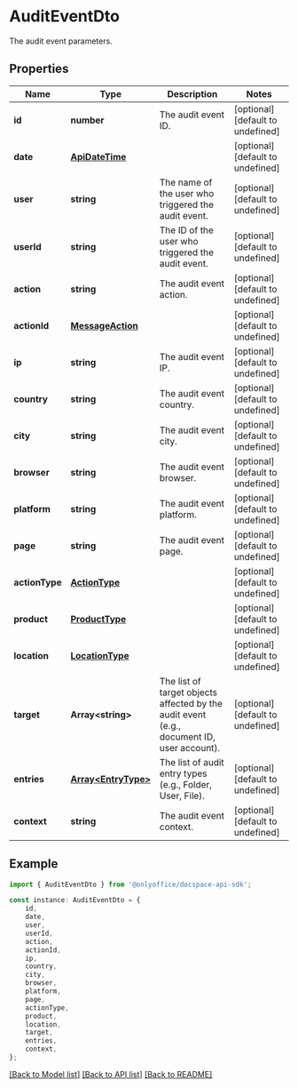 # AuditEventDto

The audit event parameters.

## Properties

Name | Type | Description | Notes
------------ | ------------- | ------------- | -------------
**id** | **number** | The audit event ID. | [optional] [default to undefined]
**date** | [**ApiDateTime**](ApiDateTime.md) |  | [optional] [default to undefined]
**user** | **string** | The name of the user who triggered the audit event. | [optional] [default to undefined]
**userId** | **string** | The ID of the user who triggered the audit event. | [optional] [default to undefined]
**action** | **string** | The audit event action. | [optional] [default to undefined]
**actionId** | [**MessageAction**](MessageAction.md) |  | [optional] [default to undefined]
**ip** | **string** | The audit event IP. | [optional] [default to undefined]
**country** | **string** | The audit event country. | [optional] [default to undefined]
**city** | **string** | The audit event city. | [optional] [default to undefined]
**browser** | **string** | The audit event browser. | [optional] [default to undefined]
**platform** | **string** | The audit event platform. | [optional] [default to undefined]
**page** | **string** | The audit event page. | [optional] [default to undefined]
**actionType** | [**ActionType**](ActionType.md) |  | [optional] [default to undefined]
**product** | [**ProductType**](ProductType.md) |  | [optional] [default to undefined]
**location** | [**LocationType**](LocationType.md) |  | [optional] [default to undefined]
**target** | **Array&lt;string&gt;** | The list of target objects affected by the audit event (e.g., document ID, user account). | [optional] [default to undefined]
**entries** | [**Array&lt;EntryType&gt;**](EntryType.md) | The list of audit entry types (e.g., Folder, User, File). | [optional] [default to undefined]
**context** | **string** | The audit event context. | [optional] [default to undefined]

## Example

```typescript
import { AuditEventDto } from '@onlyoffice/docspace-api-sdk';

const instance: AuditEventDto = {
    id,
    date,
    user,
    userId,
    action,
    actionId,
    ip,
    country,
    city,
    browser,
    platform,
    page,
    actionType,
    product,
    location,
    target,
    entries,
    context,
};
```

[[Back to Model list]](../README.md#documentation-for-models) [[Back to API list]](../README.md#documentation-for-api-endpoints) [[Back to README]](../README.md)
